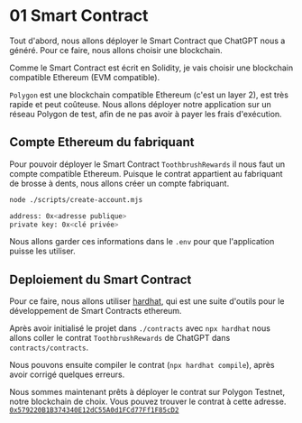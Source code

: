 # 01 Smart Contract

Tout d'abord, nous allons déployer le Smart Contract que ChatGPT nous a généré.
Pour ce faire, nous allons choisir une blockchain.

Comme le Smart Contract est écrit en Solidity, je vais choisir une blockchain compatible Ethereum (EVM compatible).

`Polygon` est une blockchain compatible Ethereum (c'est un layer 2), est très rapide et peut coûteuse.
Nous allons déployer notre application sur un réseau Polygon de test, afin de ne pas avoir à payer les frais d'exécution.

## Compte Ethereum du fabriquant

Pour pouvoir déployer le Smart Contract `ToothbrushRewards` il nous faut un compte compatible Ethereum.
Puisque le contrat appartient au fabriquant de brosse à dents, nous allons créer un compte fabriquant.

```sh
node ./scripts/create-account.mjs

address: 0x<adresse publique>
private key: 0x<clé privée>
```

Nous allons garder ces informations dans le `.env` pour que l'application puisse les utiliser.

## Deploiement du Smart Contract

Pour ce faire, nous allons utiliser [hardhat](https://hardhat.org/), qui est une suite d'outils pour le développement de Smart Contracts ethereum.

Après avoir initialisé le projet dans `./contracts` avec `npx hardhat` nous allons coller le contrat `ToothbrushRewards` de ChatGPT dans `contracts/contracts`.

Nous pouvons ensuite compiler le contrat (`npx hardhat compile`), après avoir corrigé quelques erreurs.

Nous sommes maintenant prêts à déployer le contrat sur Polygon Testnet, notre blockchain de choix.
Vous pouvez trouver le contrat à cette adresse. [`0x579220B1B374340E12dC55A0d1FCd77Ff1F85cD2`](https://mumbai.polygonscan.com/address/0x579220B1B374340E12dC55A0d1FCd77Ff1F85cD2)
